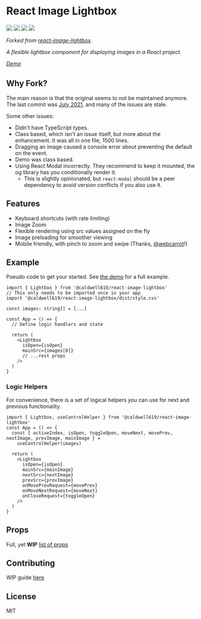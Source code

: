# React Image Lightbox

<p align="center">
  <h6/>
  <img src="https://img.shields.io/npm/v/@caldwell619/react-image-lightbox">
  <img src="https://img.shields.io/bundlephobia/min/@caldwell619/react-image-lightbox">
  <img src="https://img.shields.io/github/last-commit/christopher-caldwell/react-image-lightbox">
  <img src="https://img.shields.io/npm/types/@caldwell619/react-image-lightbox">
</p>

Forked from [react-image-lightbox](https://github.com/frontend-collective/react-image-lightbox).

A flexible lightbox component for displaying images in a React project.

[Demo](https://christopher-caldwell.github.io/react-image-lightbox/)

## Why Fork?

The main reason is that the original seems to not be maintained anymore. The last commit was [July 2021](https://github.com/frontend-collective/react-image-lightbox), and many of the issues are stale.

Some other issues:

- Didn't have TypeScript types.
- Class based, which isn't an issue itself, but more about the enhancement. It was all in one file, 1500 lines.
- Dragging an image caused a console error about preventing the default on the event.
- Demo was class based.
- Using React Modal incorrectly. They recommend to keep it mounted, the og library has you conditionally render it.
  - This is slightly opinionated, but `react-modal` should be a peer dependency to avoid version conflicts if you also use it.

## Features

- Keyboard shortcuts (with rate limiting)
- Image Zoom
- Flexible rendering using src values assigned on the fly
- Image preloading for smoother viewing
- Mobile friendly, with pinch to zoom and swipe (Thanks, [@webcarrot](https://github.com/webcarrot)!)

## Example

Pseudo code to get your started. See [the demo](./demo/src/App.tsx) for a full example.

```tsx
import { Lightbox } from '@caldwell619/react-image-lightbox'
// This only needs to be imported once in your app
import '@caldwell619/react-image-lightbox/dist/style.css'

const images: string[] = [...]

const App = () => {
  // Define logic handlers and state

  return (
    <Lightbox
      isOpen={isOpen}
      mainSrc={images[0]}
      // ...rest props
    />
  )
}
```

### Logic Helpers

For convenience, there is a set of logical helpers you can use for next and previous functionality.

```tsx
import { Lightbox, useControlHelper } from '@caldwell619/react-image-lightbox'
const App = () => {
  const { activeIndex, isOpen, toggleOpen, moveNext, movePrev, nextImage, prevImage, mainImage } =
    useControlHelper(images)

  return (
    <Lightbox
      isOpen={isOpen}
      mainSrc={mainImage}
      nextSrc={nextImage}
      prevSrc={prevImage}
      onMovePrevRequest={movePrev}
      onMoveNextRequest={moveNext}
      onCloseRequest={toggleOpen}
    />
  )
}
```

## Props

Full, yet **WIP** [list of props](./docs/props.md)

## Contributing

WIP guide [here](./docs/CONTRIBUTING.md)

## License

MIT
